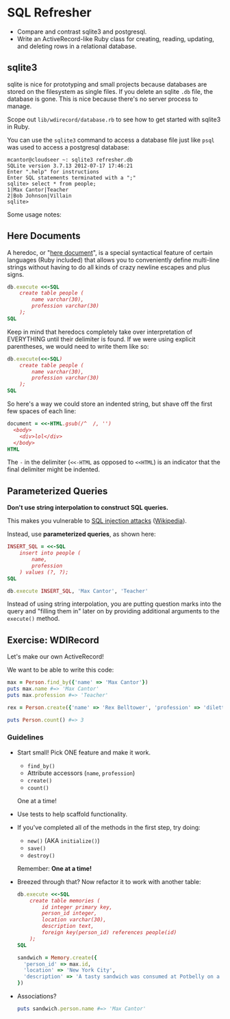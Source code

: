 # SQL Refresher

- Compare and contrast sqlite3 and postgresql.
- Write an ActiveRecord-like Ruby class for creating, reading, updating, and deleting
  rows in a relational database.

## sqlite3

sqlite is nice for prototyping and small projects because databases are stored
on the filesystem as single files. If you delete an sqlite `.db` file, the database
is gone. This is nice because there's no server process to manage.

Scope out `lib/wdirecord/database.rb` to see how to get started with sqlite3 in Ruby.

You can use the `sqlite3` command to access a database file
just like `psql` was used to access a postgresql database:

```shell
mcantor@cloudseer ~: sqlite3 refresher.db
SQLite version 3.7.13 2012-07-17 17:46:21
Enter ".help" for instructions
Enter SQL statements terminated with a ";"
sqlite> select * from people;
1|Max Cantor|Teacher
2|Bob Johnson|Villain
sqlite>
```

Some usage notes:

## Here Documents

A heredoc, or "[here document][heredoc]", is a special syntactical feature of certain languages
(Ruby included) that allows you to conveniently define multi-line strings without
having to do all kinds of crazy newline escapes and plus signs.

[heredoc]: http://en.wikipedia.org/wiki/Here_document

```ruby
db.execute <<-SQL
    create table people (
        name varchar(30),
        profession varchar(30)
    );
SQL
```

Keep in mind that heredocs completely take over interpretation of EVERYTHING until
their delimiter is found. If we were using explicit parentheses, we would need to
write them like so:

```ruby
db.execute(<<-SQL)
    create table people (
        name varchar(30),
        profession varchar(30)
    );
SQL
```

So here's a way we could store an indented string, but shave off the first few
spaces of each line:

```ruby
document = <<-HTML.gsub(/^  /, '')
  <body>
    <div>lol</div>
  </body>
HTML
```

The `-` in the delimiter (`<<-HTML` as opposed to `<<HTML`) is an indicator that
the final delimiter might be indented.


## Parameterized Queries

**Don't use string interpolation to construct SQL queries.**

This makes you vulnerable to [SQL injection attacks](http://xkcd.com/327/) ([Wikipedia](http://en.wikipedia.org/wiki/SQL_injection)).

Instead, use **parameterized queries**, as shown here:

```ruby
INSERT_SQL = <<-SQL
    insert into people (
        name,
        profession
    ) values (?, ?);
SQL

db.execute INSERT_SQL, 'Max Cantor', 'Teacher'
```

Instead of using string interpolation, you are putting question marks into the query
and "filling them in" later on by providing additional arguments to the `execute()` method.


## Exercise: WDIRecord

Let's make our own ActiveRecord!

We want to be able to write this code:

```ruby
max = Person.find_by({'name' => 'Max Cantor'})
puts max.name #=> 'Max Cantor'
puts max.profession #=> 'Teacher'

rex = Person.create({'name' => 'Rex Belltower', 'profession' => 'dilettante'})

puts Person.count() #=> 3
```

### Guidelines

- Start small! Pick ONE feature and make it work.

  - `find_by()`
  - Attribute accessors (`name`, `profession`)
  - `create()`
  - `count()`

  One at a time!

- Use tests to help scaffold functionality.

- If you've completed all of the methods in the first step, try doing:
  - `new()` (AKA `initialize()`)
  - `save()`
  - `destroy()`

  Remember: **One at a time!**

- Breezed through that? Now refactor it to work with another table:

  ```ruby
  db.execute <<-SQL
      create table memories (
          id integer primary key,
          person_id integer,
          location varchar(30),
          description text,
          foreign key(person_id) references people(id)
      );
  SQL

  sandwich = Memory.create({
    'person_id' => max.id,
    'location' => 'New York City',
    'description' => 'A tasty sandwich was consumed at Potbelly on a cool afternoon.'
  })
  ```

- Associations?

  ```ruby
  puts sandwich.person.name #=> 'Max Cantor'
  ```

